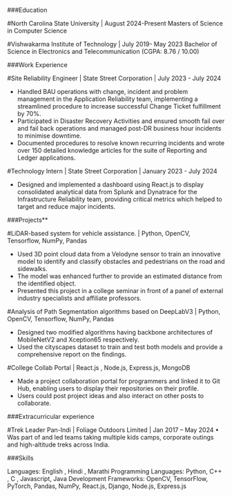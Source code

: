
###Education

#North Carolina State University | August 2024-Present
Masters of Science in Computer Science

#Vishwakarma Institute of Technology | July 2019- May 2023
Bachelor of Science in Electronics and Telecommunication (CGPA: 8.76 / 10.00)

###Work Experience

#Site Reliability Engineer | State Street Corporation | July 2023 - July 2024
- Handled BAU operations with change, incident and problem management in the Application Reliability team, implementing a streamlined procedure to increase successful Change Ticket fulfillment by 70%.
- Participated in Disaster Recovery Activities and ensured smooth fail over and fail back operations and managed post-DR business hour incidents to minimise downtime.
- Documented procedures to resolve known recurring incidents and wrote over 150 detailed knowledge articles for the suite of Reporting and Ledger applications.

#Technology Intern | State Street Corporation | January 2023 - July 2024
- Designed and implemented a dashboard using React.js to display consolidated analytical data from Splunk and Dynatrace for the Infrastructure Reliability team, providing critical metrics which helped to target and reduce major incidents.

###Projects**

#LiDAR-based system for vehicle assistance. | Python, OpenCV, Tensorflow, NumPy, Pandas
- Used 3D point cloud data from a Velodyne sensor to train an innovative model to identify and classify obstacles and pedestrians on the road and sidewalks.
- The model was enhanced further to provide an estimated distance from the identified object.
- Presented this project in a college seminar in front of a panel of external industry specialists and affiliate professors.

#Analysis of Path Segmentation algorithms based on DeepLabV3 | Python, OpenCV, Tensorflow, NumPy, Pandas
- Designed two modified algorithms having backbone architectures of MobileNetV2 and Xception65 respectively.
- Used the cityscapes dataset to train and test both models and provide a comprehensive report on the findings.

#College Collab Portal | React.js , Node.js, Express.js, MongoDB
- Made a project collaboration portal for programmers and linked it to Git Hub, enabling users to display their repositories on their profile.
- Users could post project ideas and also interact on other posts to collaborate.

###Extracurricular experience

#Trek Leader Pan-Indi | Foliage Outdoors Limited | Jan 2017 – May 2024
• Was part of and led teams taking multiple kids camps, corporate outings and high-altitude treks across India.

###Skills

Languages: English , Hindi , Marathi
Programming Languages: Python, C++ , C , Javascript, Java
Development Frameworks: OpenCV, TensorFlow, PyTorch, Pandas, NumPy, React.js, Django, Node.js, Express.js
  

